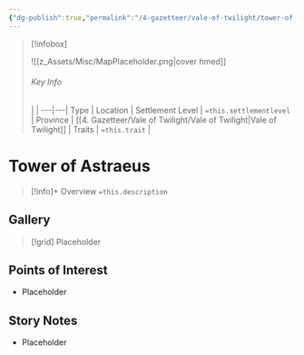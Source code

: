 ```yaml
---
{"dg-publish":true,"permalink":"/4-gazetteer/vale-of-twilight/tower-of-astraeus/tower-of-astraeus/","noteIcon":""}
---
```



> [!infobox]
> 
> ![[z_Assets/Misc/MapPlaceholder.png\|cover hmed]]
> ###### Key Info
>  |   |
> ---|---|
> Type | Location |
> Settlement Level | `=this.settlementlevel` |
> Province | [[4. Gazetteer/Vale of Twilight/Vale of Twilight\|Vale of Twilight]] |
> Traits | `=this.trait` |

# Tower of Astraeus

> [!info]+ Overview
> `=this.description`

## Gallery

>[!grid]
>Placeholder


## Points of Interest

- Placeholder

## Story Notes

- Placeholder